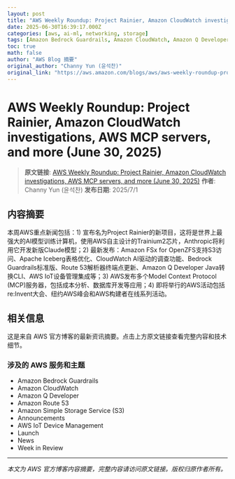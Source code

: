 ```yaml
---
layout: post
title: "AWS Weekly Roundup: Project Rainier, Amazon CloudWatch investigations, AWS MCP servers, and more (June 30, 2025)"
date: 2025-06-30T16:39:17.000Z
categories: [aws, ai-ml, networking, storage]
tags: [Amazon Bedrock Guardrails, Amazon CloudWatch, Amazon Q Developer, Amazon Route 53, Amazon Simple Storage Service (S3), Announcements, AWS IoT Device Management, Launch, News, Week in Review]
toc: true
math: false
author: "AWS Blog 摘要"
original_author: "Channy Yun (윤석찬)"
original_link: "https://aws.amazon.com/blogs/aws/aws-weekly-roundup-project-rainier-amazon-cloudwatch-investigations-aws-mcp-servers-and-more-june-30-2025/"
---
```


# AWS Weekly Roundup: Project Rainier, Amazon CloudWatch investigations, AWS MCP servers, and more (June 30, 2025)

> **原文链接**: [AWS Weekly Roundup: Project Rainier, Amazon CloudWatch investigations, AWS MCP servers, and more (June 30, 2025)](https://aws.amazon.com/blogs/aws/aws-weekly-roundup-project-rainier-amazon-cloudwatch-investigations-aws-mcp-servers-and-more-june-30-2025/)
> **作者**: Channy Yun (윤석찬)
> **发布日期**: 2025/7/1

## 内容摘要

本周AWS重点新闻包括：1) 宣布名为Project Rainier的新项目，这将是世界上最强大的AI模型训练计算机，使用AWS自主设计的Trainium2芯片，Anthropic将利用它开发新版Claude模型；2) 最新发布：Amazon FSx for OpenZFS支持S3访问、Apache Iceberg表格优化、CloudWatch AI驱动的调查功能、Bedrock Guardrails标准版、Route 53解析器终端点更新、Amazon Q Developer Java转换CLI、AWS IoT设备管理集成等；3) AWS发布多个Model Context Protocol (MCP)服务器，包括成本分析、数据库开发等应用；4) 即将举行的AWS活动包括re:Invent大会、纽约AWS峰会和AWS构建者在线系列活动。

## 相关信息

这是来自 AWS 官方博客的最新资讯摘要。点击上方原文链接查看完整内容和技术细节。

### 涉及的 AWS 服务和主题

- Amazon Bedrock Guardrails
- Amazon CloudWatch
- Amazon Q Developer
- Amazon Route 53
- Amazon Simple Storage Service (S3)
- Announcements
- AWS IoT Device Management
- Launch
- News
- Week in Review

---

*本文为 AWS 官方博客内容摘要，完整内容请访问原文链接。版权归原作者所有。*